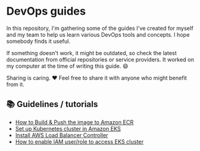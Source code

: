 # DevOps guides

In this repository, I'm gathering some of the guides I've created for myself and my team to help us learn various DevOps tools and concepts. I hope somebody finds it useful.

If something doesn't work, it might be outdated, so check the latest documentation from official repositories or service providers. It worked on my computer at the time of writing this guide. 😄

Sharing is caring. ❤️ Feel free to share it with anyone who might benefit from it.

## 📚 Guidelines / tutorials

- [How to Build & Push the image to Amazon ECR](ecr/build-and-push-to-ecr.md)
- [Set up Kubernetes cluster in Amazon EKS](eks/setup-cluster-eks.md)
- [Install AWS Load Balancer Controller](eks/aws-load-balancer-controller.md)
- [How to enable IAM user/role to access EKS cluster](eks/iam-access-cluster.md)